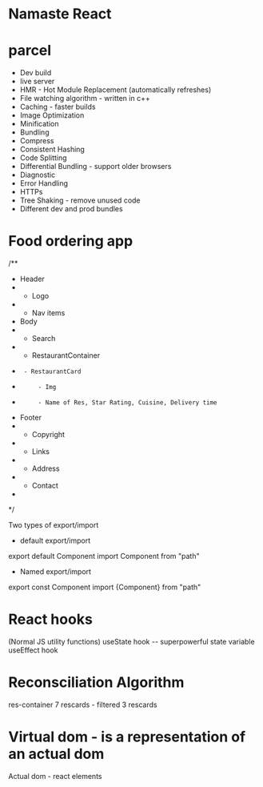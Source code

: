 # Namaste React

# parcel
- Dev build
- live server
- HMR - Hot Module Replacement (automatically refreshes)
- File watching algorithm - written in c++
- Caching - faster builds
- Image Optimization
- Minification
- Bundling
- Compress
- Consistent Hashing
- Code Splitting
- Differential Bundling - support older browsers
- Diagnostic
- Error Handling
- HTTPs
- Tree Shaking - remove unused code
- Different dev and prod bundles

# Food ordering app

/**
 * Header
 *  - Logo
 *  - Nav items
 * Body
 *  - Search
 *  - RestaurantContainer
 *      - RestaurantCard
 *          - Img
 *          - Name of Res, Star Rating, Cuisine, Delivery time
 * Footer
 *  - Copyright
 *  - Links
 *  - Address
 *  - Contact
 * 
 */


Two types of export/import

- default export/import

export default Component
import Component from "path"

- Named export/import

export const Component
import {Component} from "path"

# React hooks
(Normal JS utility functions)
useState hook -- superpowerful state variable
useEffect hook


# Reconsciliation Algorithm
res-container
7 rescards - filtered 3 rescards

# Virtual dom - is a representation of an actual dom
Actual dom - react elements